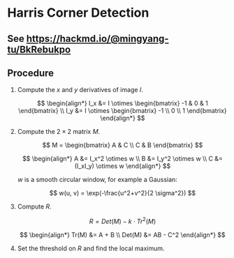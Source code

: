 # Harris Corner Detection

## See https://hackmd.io/@mingyang-tu/BkRebukpo

## Procedure

1. Compute the $x$ and $y$ derivatives of image $I$.
    
    $$
    \begin{align*} I_x &= I \otimes \begin{bmatrix} -1 & 0 & 1 \end{bmatrix} \\ I_y &= I \otimes \begin{bmatrix} -1 \\ 0 \\ 1 \end{bmatrix} \end{align*}
    $$
    
2. Compute the $2 \times 2$ matrix $M$.
    
    $$
    M = \begin{bmatrix} A & C \\ C & B \end{bmatrix}
    $$
    
    $$
    \begin{align*} A &= I_x^2 \otimes w \\ B &= I_y^2 \otimes w \\ C &= (I_xI_y) \otimes w \end{align*}
    $$
    
    $w$ is a smooth circular window, for example a Gaussian:
    
    $$
    w(u, v) = \exp(-\frac{u^2+v^2}{2 \sigma^2})
    $$
    
3. Compute $R$.
    
    $$
    R = Det(M) - k \cdot Tr^2(M)
    $$
    
    $$
    \begin{align*} Tr(M) &= A + B \\ Det(M) &= AB - C^2 \end{align*}
    $$
    
4. Set the threshold on $R$ and find the local maximum.